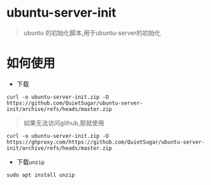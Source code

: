 # ubuntu-server-init

> ubuntu 的初始化脚本,用于ubuntu-server的初始化

# 如何使用

- 下载

```
curl -o ubuntu-server-init.zip -O https://github.com/QuietSugar/ubuntu-server-init/archive/refs/heads/master.zip
```
> 如果无法访问github,那就使用
```
curl -o ubuntu-server-init.zip -O https://ghproxy.com/https://github.com/QuietSugar/ubuntu-server-init/archive/refs/heads/master.zip
```

- 下载`unzip` 
```
sudo apt install unzip
```